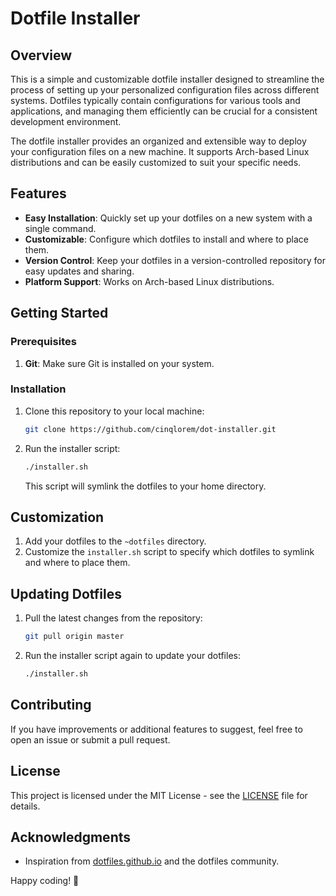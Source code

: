 # Dotfile Installer

## Overview

This is a simple and customizable dotfile installer designed to streamline the process of setting up your personalized configuration files across different systems. Dotfiles typically contain configurations for various tools and applications, and managing them efficiently can be crucial for a consistent development environment.

The dotfile installer provides an organized and extensible way to deploy your configuration files on a new machine. It supports Arch-based Linux distributions and can be easily customized to suit your specific needs.

## Features

- **Easy Installation**: Quickly set up your dotfiles on a new system with a single command.
- **Customizable**: Configure which dotfiles to install and where to place them.
- **Version Control**: Keep your dotfiles in a version-controlled repository for easy updates and sharing.
- **Platform Support**: Works on Arch-based Linux distributions.

## Getting Started

### Prerequisites

1. **Git**: Make sure Git is installed on your system.

### Installation

1. Clone this repository to your local machine:

   ```bash
   git clone https://github.com/cinqlorem/dot-installer.git
   ```
   
2. Run the installer script:

   ```bash
   ./installer.sh
   ```

   This script will symlink the dotfiles to your home directory.

## Customization

1. Add your dotfiles to the `~dotfiles` directory.
2. Customize the `installer.sh` script to specify which dotfiles to symlink and where to place them.

## Updating Dotfiles

1. Pull the latest changes from the repository:

   ```bash
   git pull origin master
   ```

2. Run the installer script again to update your dotfiles:

   ```bash
   ./installer.sh
   ```

## Contributing

If you have improvements or additional features to suggest, feel free to open an issue or submit a pull request.

## License

This project is licensed under the MIT License - see the [LICENSE](LICENSE) file for details.

## Acknowledgments

- Inspiration from [dotfiles.github.io](https://dotfiles.github.io/) and the dotfiles community.

Happy coding! 🚀
